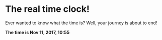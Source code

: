 # The real time clock!

Ever wanted to know what the time is? Well, your journey is about to end!

**The time is Nov 11, 2017, 10:55**